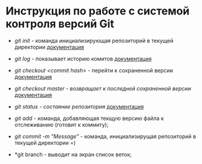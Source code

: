 # Инструкция по работе с системой контроля версий Git

* *git init* - команда инициализирующая репозиторий в текущей директории [документация](https://git-scm.com/docs/git-init)

* *git log* - показывает историю комитов [документация](https://git-scm.com/docs/git-log)

* *git checkout \<commit hash>* -  перейти к сохраненной версии [документация](https://git-scm.com/docs/git-checkout)

* *git checkout master - возвращает к последней сохраненной версии* [документация](https://git-scm.com/docs/git-checkout) 

* *git status - состаяние репозитория* [документация](https://git-scm.com/docs/git-status) 

* *git add* - команда, добавляющая текщую версию файла к отслеживанию (готовит к коммиту);

* *git commit -m "Message"* - команда, инициализирущая репозиторий в текущей директории =)

* *git branch - выводит на экран список веток;